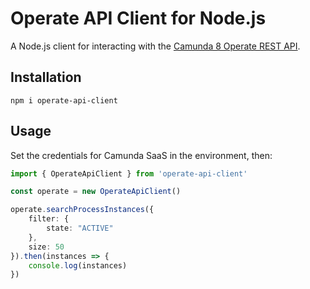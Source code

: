 # Operate API Client for Node.js

A Node.js client for interacting with the [Camunda 8 Operate REST API](https://docs.camunda.io/docs/apis-clients/operate-api/).

## Installation

```
npm i operate-api-client
```

## Usage

Set the credentials for Camunda SaaS in the environment, then:

```typescript
import { OperateApiClient } from 'operate-api-client'

const operate = new OperateApiClient()

operate.searchProcessInstances({
    filter: {
        state: "ACTIVE"
    },
    size: 50
}).then(instances => {
    console.log(instances)
})
```

